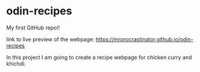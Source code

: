 # odin-recipes
My first GitHub repo!!

link to live preview of the webpage: https://mrprocrastinator.github.io/odin-recipes

In this project I am going to create a recipe webpage for chicken curry and khichdi.